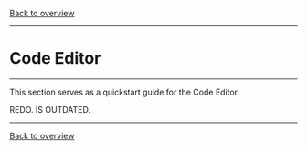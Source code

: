 [Back to overview](index.md)

---
# Code Editor
---

This section serves as a quickstart guide for the Code Editor.

REDO. IS OUTDATED.

---
[Back to overview](index.md)